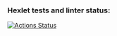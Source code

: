 ### Hexlet tests and linter status:
[![Actions Status](https://github.com/AlexVin11/java-project-71/actions/workflows/hexlet-check.yml/badge.svg)](https://github.com/AlexVin11/java-project-71/actions)